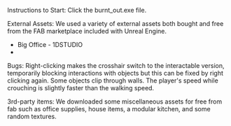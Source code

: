 Instructions to Start: Click the burnt_out.exe file.

External Assets:
We used a variety of external assets both bought and free from the FAB marketplace included with Unreal Engine.
* Big Office - 1DSTUDIO
*



Bugs: Right-clicking makes the crosshair switch to the interactable version, temporarily blocking interactions with objects but this can be fixed by right clicking again. Some objects clip through walls. The player's speed while crouching is slightly faster than the walking speed. 

3rd-party items: We downloaded some miscellaneous assets for free from fab such as office supplies, house items, a modular kitchen, and some random textures. 